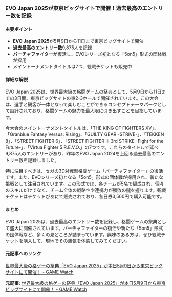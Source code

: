### EVO Japan 2025が東京ビッグサイトで開催！過去最高のエントリー数を記録

#### 主要ポイント
- **EVO Japan 2025**が5月9日から11日まで東京ビッグサイトで開催
- **過去最高のエントリー数**9,875人を記録
- **バーチャファイター**が復活し、EVOシリーズ初となる「5on5」形式の団体戦が採用
- メイントーナメントタイトルは7つ、観戦チケットも販売中

#### 詳細な解説

EVO Japan 2025は、世界最大級の格闘ゲームの祭典として、5月9日から11日までの3日間、東京ビッグサイトの東2-3ホールで開催されています。この大会は、選手と観客が一体となって楽しむことができるコンセプトテーマパークとして設計されており、格闘ゲームの魅力を最大限に引き出すことを目指しています。

今大会のメイントーナメントタイトルは、「THE KING OF FIGHTERS XV」、「Granblue Fantasy Versus: Rising」、「GUILTY GEAR -STRIVE-」、「TEKKEN 8」、「STREET FIGHTER 6」、「STREET FIGHTER III 3rd STRIKE -Fight for the Future-」、「Virtua Fighter 5 R.E.V.O.」の7つです。これらのタイトルで延べ9,875人のエントリーがあり、昨年のEVO Japan 2024を上回る過去最高のエントリー数を記録しました。

特に注目すべきは、セガの3D対戦型格闘ゲーム「バーチャファイター」の復活です。また、EVOシリーズ初となる「5on5」形式の団体戦が採用され、新たな挑戦として注目されています。この形式では、各チームが5名で編成され、個々のスキルだけでなく、チーム全体の戦略性や連携力が勝敗の鍵を握ります。観戦チケットはチケットぴあにて販売されており、各日券3,500円で購入可能です。

#### まとめ

EVO Japan 2025は、過去最高のエントリー数を記録し、格闘ゲームの祭典として盛大に開催されています。バーチャファイターの復活や新たな「5on5」形式の団体戦など、多くの見どころが詰まっています。興味のある方は、ぜひ観戦チケットを購入して、現地でその熱気を体感してみてください。

#### 元記事へのリンク
[世界最大級の格ゲーの祭典「EVO Japan 2025」が本日5月9日から東京ビッグサイトにて開催！ - GAME Watch](https://game.watch.impress.co.jp/docs/news/1598767.html)

**元記事:** [世界最大級の格ゲーの祭典「EVO Japan 2025」が本日5月9日から東京ビッグサイトにて開催！ - GAME Watch](https://game.watch.impress.co.jp/docs/news/2011933.html)